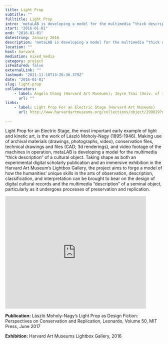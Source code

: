 ```yaml
---
title: Light Prop
subtitle: ""
fulltitle: Light Prop
intro: 'metaLAB is developing a model for the multimedia “thick description” of a cultural object: Light Prop for an Electric Stage, the work of László Moholy-Nagy (1895–1946) and an early example of light and kinetic art.'
start: "2016-01-01"
end: "2016-01-01"
datestring: January 2016
description: 'metaLAB is developing a model for the multimedia “thick description” of a cultural object: Light Prop for an Electric Stage, the work of László Moholy-Nagy (1895–1946) and an early example of light and kinetic art.'
location: ""
host: harvard
mediation: mixed_media
category: project
isFeatured: false
externalLink: ""
lastmod: "2021-11-10T13:26:36.379Z"
date: "2016-01-01"
slug: light-prop
collaborators:
    - label: Angela Chang (Harvard Art Museums); Joyce Tsai (Univ. of Iowa)
      url: ""
links:
    - label: Light Prop For an Electric Stage (Harvard Art Museums)
      url: http://www.harvardartmuseums.org/collections/object/299819?q=light+prop

---
```

Light Prop for an Electric Stage, the most important early example of light and kinetic art, is the work of László Moholy-Nagy (1895-1946). Making use of archival materials (drawings, photographs, video), conservation files, technical drawings and files (CAD; 3d renderings), and video footage of the machines in operation, metaLAB is developing a model for the multimedia “thick description” of a cultural object. Taking shape as both an experimental digital scholarly publication and an immersive exhibition in the Harvard Art Museum’s Lightbox Gallery, the project aims to forge a model of how the humanities’ unique skills in the arts of observation, description, classification, and interpretation can be brought to bear on the design of digital cultural records and the multimedia “description” of a seminal object, particularly as it undergoes processes of preservation and replication.

<iframe src="https://player.vimeo.com/video/174445269" width="450" height="360" frameborder="0" allow="autoplay; fullscreen" allowfullscreen></iframe>

**Publication:**
László Moholy-Nagy’s Light Prop as Design Fiction: Perspectives on Conservation and Replication, Leonardo, Volume 50, MIT Press, June 2017

**Exhibition:**
Harvard Art Museums Lightbox Gallery, 2016